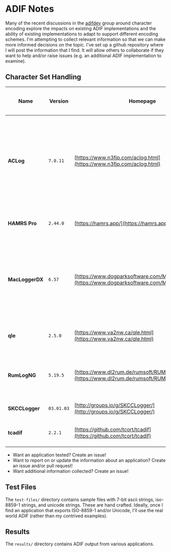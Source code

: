 # ADIF Notes

Many of the recent discussions in the [adifdev](https://groups.io/g/adifdev/) group around character encoding explore the impacts on existing ADIF implementations and the ability of existing implementations to adapt to support different encoding schemes. I'm attempting to collect relevant information so that we can make more informed decisions on the topic. I've set up a github repository where I will post the information that I find. It will allow others to collaborate if they want to help and/or raise issues (e.g. an additional ADIF implementation to examine).

## Character Set Handling

| Name            | Version    | Homepage                                                                                             | Language   | Import 7-Bit | Import ISO-8859-1 | Import Unicode | Counting Method | Export 7-Bit | Export ISO-8859-1 | Export Unicode | Non-representable Data                                                                                                                                    | Supports ADX |
|-----------------|------------|------------------------------------------------------------------------------------------------------|------------|--------------|-------------------|----------------|-----------------|--------------|-------------------|----------------|-----------------------------------------------------------------------------------------------------------------------------------------------------------|--------------|
| **ACLog**       | `7.0.11`   | [https://www.n3fjp.com/aclog.html](https://www.n3fjp.com/aclog.html)                                 | Unknown    | ✅            | ✅                 | ✅              | Characters      | ✅            | ❌                 | ❌              | non-7bit ASCII and Unicode characters export as `?`. Imported heart emoji properly in `<NAME:1>❤️` so assume it is counting characters rather than bytes. | ❌            |
| **HAMRS Pro**   | `2.44.0`   | [https://hamrs.app/](https://hamrs.app/)                                                             | Unknown    | ✅            | ✅                 | ✅              | Bytes           | ✅            | ✅                 | ✅              | Outputs `<NOTES:2>❤️` so assume it's counting bytes.                                                                                                      | ❌            |
| **MacLoggerDX** | `6.57`     | [https://www.dogparksoftware.com/MacLoggerDX.html](https://www.dogparksoftware.com/MacLoggerDX.html) | Unknown    | ✅            | ✅                 | ❌              | Unknown         | ✅            | ❌                 | ❌              | Export replaces Unicode with `?` (e.g. `❤️` becomes `?`) and strips accents on export (e.g. `é` becomes `e`). Import rejects UTF8 in String fields.       | ✅            |
| **qle**         | `2.5.0`    | [https://www.va2nw.ca/qle.html](https://www.va2nw.ca/qle.html)                                       | C          | N/A          | N/A               | N/A            | Bytes           | ✅            | ❌                 | ❌              | Omits fields containing non-7bit ASCII data from export.                                                                                                  | ❌            |
| **RumLogNG**    | `5.19.5`   | [https://www.dl2rum.de/rumsoft/RUMLog.html](https://www.dl2rum.de/rumsoft/RUMLog.html)               | Unknown    | ✅            | ✅                 | ✅              | Bytes           | ✅            | ✅                 | ✅              | Exports `<comment:2>❤️` so assume it's counting bytes rather than characters.                                                                             | ✅            |
| **SKCCLogger**  | `03.01.03` | [http://groups.io/g/SKCCLogger/](http://groups.io/g/SKCCLogger/)                                     | Xojo       | ✅            | ✅                 | ❌              | Unknown         | ✅            | ✅                 | ❌              | Input widgets don't accept UTF8.                                                                                                                          | ❌            |
| **tcadif**      | `2.2.1`    | [https://github.com/tcort/tcadif](https://github.com/tcort/tcadif)                                   | JavaScript | ✅            | ❌                 | ❌              | Characters      | ✅            | ❌                 | ❌              | Refuses to import/export non-7bit ASCII data.                                                                                                             | ❌            |

- Want an application tested? Create an issue!
- Want to report on or update the information about an application? Create an issue and/or pull request!
- Want additional information collected? Create an issue!

## Test Files

The `test-files/` directory contains sample files with 7-bit ascii strings, iso-8859-1 strings, and unicode strings. These are hand crafted. Ideally, once I find an application that exports ISO-8859-1 and/or Unicode, I'll use the real world ADIF (rather than my contrived examples).

## Results

The `results/` directory contains ADIF output from various applications.
